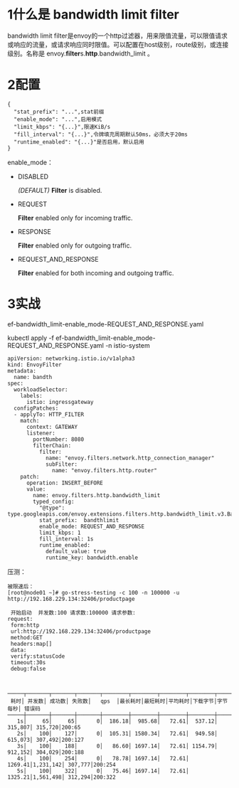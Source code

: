 # 1什么是 bandwidth limit  filter

bandwidth limit  filter是envoy的一个http过滤器，用来限值流量，可以限值请求或响应的流量，或请求响应同时限值。可以配置在host级别，route级别，或连接级别。名称是 envoy.**filter**s.**http**.bandwidth_limit 。

# 2配置

```
{
  "stat_prefix": "...",stat前缀
  "enable_mode": "...",启用模式
  "limit_kbps": "{...}",限速KiB/s
  "fill_interval": "{...}",令牌填充周期默认50ms，必须大于20ms
  "runtime_enabled": "{...}"是否启用，默认启用
}
```

enable_mode：

- DISABLED

  *(DEFAULT)* ⁣**Filter** is disabled.

- REQUEST

  ⁣**Filter** enabled only for incoming traffic.

- RESPONSE

  ⁣**Filter** enabled only for outgoing traffic.

- REQUEST_AND_RESPONSE

  ⁣**Filter** enabled for both incoming and outgoing traffic.

# 3实战

ef-bandwidth_limit-enable_mode-REQUEST_AND_RESPONSE.yaml

kubectl apply -f ef-bandwidth_limit-enable_mode-REQUEST_AND_RESPONSE.yaml -n istio-system

```
apiVersion: networking.istio.io/v1alpha3
kind: EnvoyFilter
metadata:
  name: bandth 
spec:
  workloadSelector:
    labels:
      istio: ingressgateway
  configPatches:
  - applyTo: HTTP_FILTER
    match:
      context: GATEWAY
      listener:
        portNumber: 8080
        filterChain:
          filter:
            name: "envoy.filters.network.http_connection_manager"
            subFilter:
              name: "envoy.filters.http.router"
    patch:
      operation: INSERT_BEFORE
      value: 
        name: envoy.filters.http.bandwidth_limit
        typed_config:
          "@type": type.googleapis.com/envoy.extensions.filters.http.bandwidth_limit.v3.BandwidthLimit
          stat_prefix:  bandthlimit
          enable_mode: REQUEST_AND_RESPONSE
          limit_kbps: 1
          fill_interval: 1s
          runtime_enabled:
            default_value: true
            runtime_key: bandwidth.enable
```

压测：

```
被限速后：
[root@node01 ~]# go-stress-testing -c 100 -n 100000 -u http://192.168.229.134:32406/productpage

 开始启动  并发数:100 请求数:100000 请求参数: 
request:
 form:http 
 url:http://192.168.229.134:32406/productpage 
 method:GET 
 headers:map[] 
 data: 
 verify:statusCode 
 timeout:30s 
 debug:false 



─────┬───────┬───────┬───────┬────────┬────────┬────────┬────────┬────────┬────────┬────────
 耗时│ 并发数│ 成功数│ 失败数│   qps  │最长耗时│最短耗时│平均耗时│下载字节│字节每秒│ 错误码
─────┼───────┼───────┼───────┼────────┼────────┼────────┼────────┼────────┼────────┼────────
   1s│     65│     65│      0│  186.18│  985.68│   72.61│  537.12│ 315,807│ 315,720│200:65
   2s│    100│    127│      0│  105.31│ 1580.34│   72.61│  949.58│ 615,073│ 307,492│200:127
   3s│    100│    188│      0│   86.60│ 1697.14│   72.61│ 1154.79│ 912,152│ 304,029│200:188
   4s│    100│    254│      0│   78.78│ 1697.14│   72.61│ 1269.41│1,231,142│ 307,777│200:254
   5s│    100│    322│      0│   75.46│ 1697.14│   72.61│ 1325.21│1,561,498│ 312,294│200:322
```

